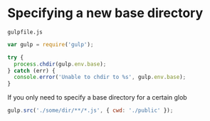 # Specifying a new base directory

`gulpfile.js`

```js
var gulp = require('gulp');

try {
  process.chdir(gulp.env.base);
} catch (err) {
  console.error('Unable to chdir to %s', gulp.env.base);
}
```

If you only need to specify a base directory for a certain glob

```js
gulp.src('./some/dir/**/*.js', { cwd: './public' });
```
